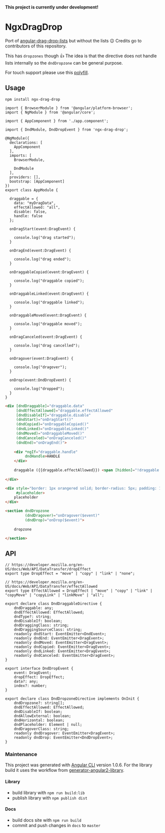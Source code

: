 **This project is currently under development!**

# NgxDragDrop

Port of [angular-drag-drop-lists](https://github.com/marceljuenemann/angular-drag-and-drop-lists) but without the lists :wink:
Credits go to contributors of this repository.

This has `dropzones` though :+1:
The idea is that the directive does not handle lists internally so the `dndDropzone` can be general purpose.

For touch support please use this [polyfill](https://github.com/timruffles/ios-html5-drag-drop-shim/tree/rewrite).

## Usage

`npm install ngx-drag-drop`

```JS
import { BrowserModule } from '@angular/platform-browser';
import { NgModule } from '@angular/core';

import { AppComponent } from './app.component';

import { DndModule, DndDropEvent } from 'ngx-drag-drop';

@NgModule({
  declarations: [
    AppComponent
  ],
  imports: [
    BrowserModule,
    
    DndModule
  ],
  providers: [],
  bootstrap: [AppComponent]
})
export class AppModule { 
  
  draggable = {
    data: "myDragData",
    effectAllowed: "all",
    disable: false,
    handle: false
  };
  
  onDragStart(event:DragEvent) {

    console.log("drag started");
  }
  
  onDragEnd(event:DragEvent) {
    
    console.log("drag ended");
  }
  
  onDraggableCopied(event:DragEvent) {
    
    console.log("draggable copied");
  }
  
  onDraggableLinked(event:DragEvent) {
      
    console.log("draggable linked");
  }
    
  onDraggableMoved(event:DragEvent) {
    
    console.log("draggable moved");
  }
      
  onDragCanceled(event:DragEvent) {
    
    console.log("drag cancelled");
  }
  
  onDragover(event:DragEvent) {
    
    console.log("dragover");
  }
  
  onDrop(event:DndDropEvent) {
  
    console.log("dropped");
  }
}
```

```HTML
<div [dndDraggable]="draggable.data"
     [dndEffectAllowed]="draggable.effectAllowed"
     [dndDisableIf]="draggable.disable"
     (dndStart)="onDragStart()"
     (dndCopied)="onDraggableCopied()"
     (dndLinked)="onDraggableLinked()"
     (dndMoved)="onDraggableMoved()"
     (dndCanceled)="onDragCanceled()"
     (dndEnd)="onDragEnd()">
      
    <div *ngIf="draggable.handle"
         dndHandle>HANDLE
    </div>
    
    draggable ({{draggable.effectAllowed}}) <span [hidden]="!draggable.disable">DISABLED</span>
    
</div>

<div style="border: 1px orangered solid; border-radius: 5px; padding: 15px;"
     #placeholder>
    placeholder
</div>

<section dndDropzone
         (dndDragover)="onDragover($event)"
         (dndDrop)="onDrop($event)">
      
    dropzone 

</section>
```

## API

```TS
// https://developer.mozilla.org/en-US/docs/Web/API/DataTransfer/dropEffect
export type DropEffect = "move" | "copy" | "link" | "none";

// https://developer.mozilla.org/en-US/docs/Web/API/DataTransfer/effectAllowed
export type EffectAllowed = DropEffect | "move" | "copy" | "link" | "copyMove" | "copyLink" | "linkMove" | "all";
```


```TS
export declare class DndDraggableDirective {
    dndDraggable: any;
    dndEffectAllowed: EffectAllowed;
    dndType?: string;
    dndDisableIf: boolean;
    dndDraggingClass: string;
    dndDraggingSourceClass: string;
    readonly dndStart: EventEmitter<DndEvent>;
    readonly dndEnd: EventEmitter<DragEvent>;
    readonly dndMoved: EventEmitter<DragEvent>;
    readonly dndCopied: EventEmitter<DragEvent>;
    readonly dndLinked: EventEmitter<DragEvent>;
    readonly dndCanceled: EventEmitter<DragEvent>;
}
```

```TS
export interface DndDropEvent {
    event: DragEvent;
    dropEffect: DropEffect;
    data?: any;
    index?: number;
}

export declare class DndDropzoneDirective implements OnInit {
    dndDropzone?: string[];
    dndEffectAllowed: EffectAllowed;
    dndDisableIf: boolean;
    dndAllowExternal: boolean;
    dndHorizontal: boolean;
    dndPlaceholder: Element | null;
    dndDragoverClass: string;
    readonly dndDragover: EventEmitter<DragEvent>;
    readonly dndDrop: EventEmitter<DndDropEvent>;
}
```

### Maintenance

This project was generated with [Angular CLI](https://github.com/angular/angular-cli) version 1.0.6.
For the library build it uses the workflow from [generator-angular2-library](https://github.com/jvandemo/generator-angular2-library).

#### Library

* build library with `npm run build:lib`
* publish library with `npm publish dist`

#### Docs

* build docs site with `npm run build`
* commit and push changes in `docs` to `master`
